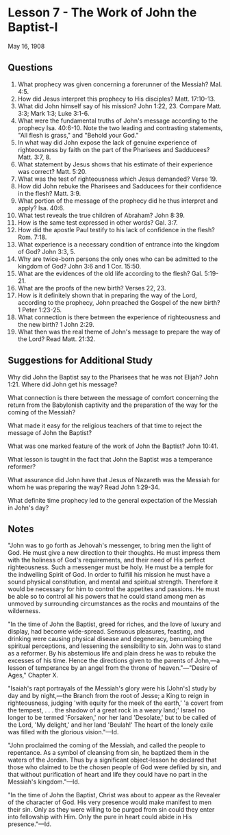 # Lesson 7 - The Work of John the Baptist-I

May 16, 1908

## Questions

1. What prophecy was given concerning a forerunner of the Messiah? Mal. 4:5.
2. How did Jesus interpret this prophecy to His disciples? Matt. 17:10-13.
3. What did John himself say of his mission? John 1:22, 23. Compare Matt. 3:3; Mark 1:3; Luke 3:1-6.
4. What were the fundamental truths of John's message according to the prophecy Isa. 40:6-10. Note the two leading and contrasting statements, "All flesh is grass," and "Behold your God."
5. In what way did John expose the lack of genuine experience of righteousness by faith on the part of the Pharisees and Sadducees? Matt. 3:7, 8.
6. What statement by Jesus shows that his estimate of their experience was correct? Matt. 5:20.
7. What was the test of righteousness which Jesus demanded? Verse 19.
8. How did John rebuke the Pharisees and Sadducees for their confidence in the flesh? Matt. 3:9.
9. What portion of the message of the prophecy did he thus interpret and apply? Isa. 40:6.
10. What test reveals the true children of Abraham? John 8:39.
11. How is the same test expressed in other words? Gal. 3:7.
12. How did the apostle Paul testify to his lack of confidence in the flesh? Rom. 7:18.
13. What experience is a necessary condition of entrance into the kingdom of God? John 3:3, 5.
14. Why are twice-born persons the only ones who can be admitted to the kingdom of God? John 3:6 and 1 Cor. 15:50.
15. What are the evidences of the old life according to the flesh? Gal. 5:19-21.
16. What are the proofs of the new birth? Verses 22, 23.
17. How is it definitely shown that in preparing the way of the Lord, according to the prophecy, John preached the Gospel of the new birth? 1 Peter 1:23-25.
18. What connection is there between the experience of righteousness and the new birth? 1 John 2:29.
19. What then was the real theme of John's message to prepare the way of the Lord? Read Matt. 21:32.

## Suggestions for Additional Study

Why did John the Baptist say to the Pharisees that he was not Elijah? John 1:21. Where did John get his message?

What connection is there between the message of comfort concerning the return from the Babylonish captivity and the preparation of the way for the coming of the Messiah?

What made it easy for the religious teachers of that time to reject the message of John the Baptist?

What was one marked feature of the work of John the Baptist? John 10:41.

What lesson is taught in the fact that John the Baptist was a temperance reformer?

What assurance did John have that Jesus of Nazareth was the Messiah for whom he was preparing the way? Read John 1:29-34.

What definite time prophecy led to the general expectation of the Messiah in John's day?

## Notes

"John was to go forth as Jehovah's messenger, to bring men the light of God. He must give a new direction to their thoughts. He must impress them with the holiness of God's requirements, and their need of His perfect righteousness. Such a messenger must be holy. He must be a temple for the indwelling Spirit of God. In order to fulfill his mission he must have a sound physical constitution, and mental and spiritual strength. Therefore it would be necessary for him to control the appetites and passions. He must be able so to control all his powers that he could stand among men as unmoved by surrounding circumstances as the rocks and mountains of the wilderness.

"In the time of John the Baptist, greed for riches, and the love of luxury and display, had become wide-spread. Sensuous pleasures, feasting, and drinking were causing physical disease and degeneracy, benumbing the spiritual perceptions, and lessening the sensibility to sin. John was to stand as a reformer. By his abstemious life and plain dress he was to rebuke the excesses of his time. Hence the directions given to the parents of John,—a lesson of temperance by an angel from the throne of heaven."—"Desire of Ages," Chapter X.

"Isaiah's rapt portrayals of the Messiah's glory were his [John's] study by day and by night,—the Branch from the root of Jesse; a King to reign in righteousness, judging 'with equity for the meek of the earth,' 'a covert from the tempest, . . . the shadow of a great rock in a weary land;' Israel no longer to be termed 'Forsaken,' nor her land 'Desolate,' but to be called of the Lord, 'My delight,' and her land 'Beulah!' The heart of the lonely exile was filled with the glorious vision."—Id.

"John proclaimed the coming of the Messiah, and called the people to repentance. As a symbol of cleansing from sin, he baptized them in the waters of the Jordan. Thus by a significant object-lesson he declared that those who claimed to be the chosen people of God were defiled by sin, and that without purification of heart and life they could have no part in the Messiah's kingdom."—Id.

"In the time of John the Baptist, Christ was about to appear as the Revealer of the character of God. His very presence would make manifest to men their sin. Only as they were willing to be purged from sin could they enter into fellowship with Him. Only the pure in heart could abide in His presence."—Id.